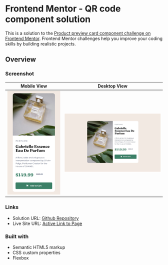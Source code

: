 # Frontend Mentor - QR code component solution

This is a solution to the [Product preview card component challenge on Frontend Mentor](https://www.frontendmentor.io/challenges/product-preview-card-component-GO7UmttRfa). Frontend Mentor challenges help you improve your coding skills by building realistic projects. 

## Overview

### Screenshot

| Mobile View | Desktop View |
|:--:|:--:|
| ![Mobile View](./mobile_design.JPG) | ![Desktop View](./desktop_design.JPG) |

### Links

- Solution URL: [Github Repository](https://github.com/manaswipatil/Frontend-Mentor/tree/main/Product%20preview%20card)
- Live Site URL: [Active Link to Page](https://codepen.io/manaswipatil/full/ExEVxWv)


### Built with

- Semantic HTML5 markup
- CSS custom properties
- Flexbox
